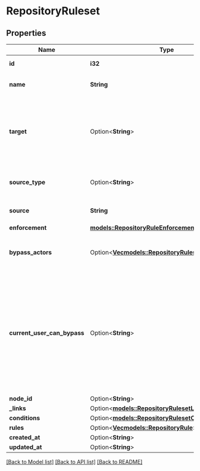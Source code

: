 # RepositoryRuleset

## Properties

Name | Type | Description | Notes
------------ | ------------- | ------------- | -------------
**id** | **i32** | The ID of the ruleset | 
**name** | **String** | The name of the ruleset | 
**target** | Option<**String**> | The target of the ruleset  **Note**: The `push` target is in beta and is subject to change. | [optional]
**source_type** | Option<**String**> | The type of the source of the ruleset | [optional]
**source** | **String** | The name of the source | 
**enforcement** | [**models::RepositoryRuleEnforcement**](repository-rule-enforcement.md) |  | 
**bypass_actors** | Option<[**Vec<models::RepositoryRulesetBypassActor>**](repository-ruleset-bypass-actor.md)> | The actors that can bypass the rules in this ruleset | [optional]
**current_user_can_bypass** | Option<**String**> | The bypass type of the user making the API request for this ruleset. This field is only returned when querying the repository-level endpoint. | [optional]
**node_id** | Option<**String**> |  | [optional]
**_links** | Option<[**models::RepositoryRulesetLinks**](repository_ruleset__links.md)> |  | [optional]
**conditions** | Option<[**models::RepositoryRulesetConditions**](repository_ruleset_conditions.md)> |  | [optional]
**rules** | Option<[**Vec<models::RepositoryRule>**](repository-rule.md)> |  | [optional]
**created_at** | Option<**String**> |  | [optional]
**updated_at** | Option<**String**> |  | [optional]

[[Back to Model list]](../README.md#documentation-for-models) [[Back to API list]](../README.md#documentation-for-api-endpoints) [[Back to README]](../README.md)


